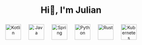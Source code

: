 <div align="center">
<h1>Hi👋, I'm Julian</h1>
</div>

<div align="center">
<img style="margin: 10px; height: 50px" src="https://profilinator.rishav.dev/skills-assets/kotlinlang-icon.svg" alt="Kotlin" height="50" />
<img style="margin: 10px; height: 50px" src="https://profilinator.rishav.dev/skills-assets/java-original-wordmark.svg" alt="Java" height="50" />
<img style="margin: 10px; height: 50px" src="https://profilinator.rishav.dev/skills-assets/springio-icon.svg" alt="Spring" height="50" />
<img style="margin: 10px; height: 50px" src="https://profilinator.rishav.dev/skills-assets/python-original.svg" alt="Python" height="50" />
<img style="margin: 10px; height: 50px" src="https://profilinator.rishav.dev/skills-assets/rust-plain.svg" alt="Rust" height="50" />  
<img style="margin: 10px; height: 50px" src="https://profilinator.rishav.dev/skills-assets/kubernetes-icon.svg" alt="Kubernetes" height="50" />

</div>  
